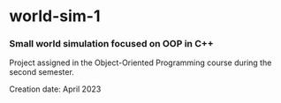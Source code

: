 # world-sim-1
### Small world simulation focused on OOP in C++

Project assigned in the Object-Oriented Programming course during the second semester.

Creation date: April 2023
